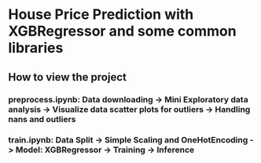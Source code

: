 # House Price Prediction with XGBRegressor and some common libraries

## How to view the project
### preprocess.ipynb: Data downloading -> Mini Exploratory data analysis -> Visualize data scatter plots for outliers -> Handling nans and outliers

### train.ipynb: Data Split -> Simple Scaling and OneHotEncoding -> Model: XGBRegressor -> Training -> Inference
